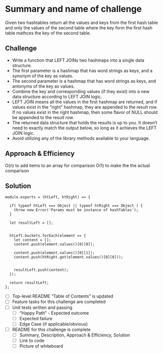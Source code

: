 # Summary and name of challenge
Given two hashtables return all the values and keys from the first hash table and only the values of the second table where the key form the first hash table mathces the key of the second table.

## Challenge
* Write a function that LEFT JOINs two hashmaps into a single data structure.
* The first parameter is a hashmap that has word strings as keys, and a synonym of the key as values.
* The second parameter is a hashmap that has word strings as keys, and antonyms of the key as values.
* Combine the key and corresponding values (if they exist) into a new data structure according to LEFT JOIN logic.
* LEFT JOIN means all the values in the first hashmap are returned, and if values exist in the “right” hashmap, they are appended to the result row. If no values exist in the right hashmap, then some flavor of NULL should be appended to the result row.
* The returned data structure that holds the results is up to you. It doesn’t need to exactly match the output below, so long as it achieves the LEFT JOIN logic.
* Avoid utilizing any of the library methods available to your language.

## Approach & Efficiency
O(n) to add items to an array for comparison
O(1) to make the the actual comparison

## Solution
```Js
module.exports = (htLeft, htRight) => {

  if( typeof htLeft === Object || typeof htRight === Object ) {
    throw new Error('Params must be instance of hashTables');
  }

  let resultLeft = [];


  htLeft.buckets.forEach(element => {
    let content = [];
    content.push(element.values()[0][0]);

    content.push(element.values()[0][1]);
    content.push(htRight.get(element.values()[0][0]));


    resultLeft.push(content);
  });

  return resultLeft;
};
```

 - [ ] Top-level README “Table of Contents” is updated
 - [ ] Feature tasks for this challenge are completed
 - [ ] Unit tests written and passing
     - [ ] “Happy Path” - Expected outcome
     - [ ] Expected failure
     - [ ] Edge Case (if applicable/obvious)
 - [ ] README for this challenge is complete
     - [ ] Summary, Description, Approach & Efficiency, Solution
     - [ ] Link to code
     - [ ] Picture of whiteboard